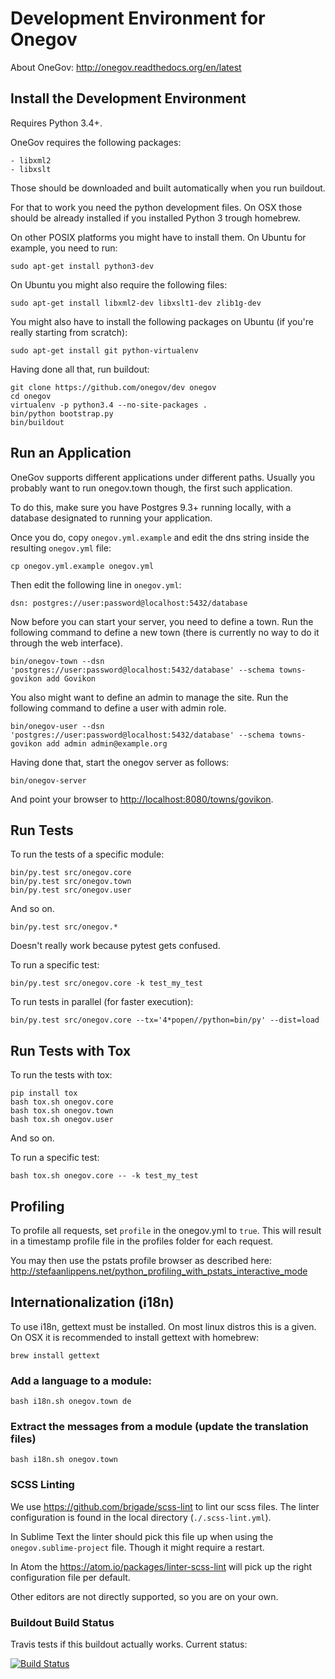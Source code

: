 # Development Environment for Onegov

About OneGov: http://onegov.readthedocs.org/en/latest

## Install the Development Environment

Requires Python 3.4+.

OneGov requires the following packages:

    - libxml2
    - libxslt

Those should be downloaded and built automatically when you run buildout.

For that to work you need the python development files. On OSX those should
be already installed if you installed Python 3 trough homebrew.

On other POSIX platforms you might have to install them. On Ubuntu for example,
you need to run:

    sudo apt-get install python3-dev

On Ubuntu you might also require the following files:

    sudo apt-get install libxml2-dev libxslt1-dev zlib1g-dev

You might also have to install the following packages on Ubuntu (if you're
really starting from scratch):

    sudo apt-get install git python-virtualenv

Having done all that, run buildout:

    git clone https://github.com/onegov/dev onegov
    cd onegov
    virtualenv -p python3.4 --no-site-packages .
    bin/python bootstrap.py
    bin/buildout

## Run an Application

OneGov supports different applications under different paths. Usually you
probably want to run onegov.town though, the first such application.

To do this, make sure you have Postgres 9.3+ running locally, with a database
designated to running your application.

Once you do, copy `onegov.yml.example` and edit the dns string inside
the resulting `onegov.yml` file:

    cp onegov.yml.example onegov.yml

Then edit the following line in `onegov.yml`:

    dsn: postgres://user:password@localhost:5432/database

Now before you can start your server, you need to define a town. Run the
following command to define a new town (there is currently no way to do it
through the web interface).

    bin/onegov-town --dsn 'postgres://user:password@localhost:5432/database' --schema towns-govikon add Govikon

You also might want to define an admin to manage the site. Run the following
command to define a user with admin role.

    bin/onegov-user --dsn 'postgres://user:password@localhost:5432/database' --schema towns-govikon add admin admin@example.org

Having done that, start the onegov server as follows:

    bin/onegov-server

And point your browser to
[http://localhost:8080/towns/govikon](http://localhost:8080/towns/govikon).

## Run Tests

To run the tests of a specific module:

    bin/py.test src/onegov.core
    bin/py.test src/onegov.town
    bin/py.test src/onegov.user

And so on.

    bin/py.test src/onegov.*

Doesn't really work because pytest gets confused.

To run a specific test:

    bin/py.test src/onegov.core -k test_my_test

To run tests in parallel (for faster execution):

    bin/py.test src/onegov.core --tx='4*popen//python=bin/py' --dist=load

## Run Tests with Tox

To run the tests with tox:

    pip install tox
    bash tox.sh onegov.core
    bash tox.sh onegov.town
    bash tox.sh onegov.user

And so on.

To run a specific test:

    bash tox.sh onegov.core -- -k test_my_test

## Profiling

To profile all requests, set `profile` in the onegov.yml to `true`. This will
result in a timestamp profile file in the profiles folder for each request.

You may then use the pstats profile browser as described here:
http://stefaanlippens.net/python_profiling_with_pstats_interactive_mode

## Internationalization (i18n)

To use i18n, gettext must be installed. On most linux distros this is a given.
On OSX it is recommended to install gettext with homebrew:

    brew install gettext

### Add a language to a module:

    bash i18n.sh onegov.town de

### Extract the messages from a module (update the translation files)

    bash i18n.sh onegov.town

### SCSS Linting

We use https://github.com/brigade/scss-lint to lint our scss files. The linter
configuration is found in the local directory (`./.scss-lint.yml`).

In Sublime Text the linter should pick this file up when using the
`onegov.sublime-project` file. Though it might require a restart.

In Atom the https://atom.io/packages/linter-scss-lint will pick up the right
configuration file per default.

Other editors are not directly supported, so you are on your own.

### Buildout Build Status

Travis tests if this buildout actually works. Current status:

[![Build Status](https://travis-ci.org/OneGov/dev.svg?branch=master)](https://travis-ci.org/OneGov/dev)
